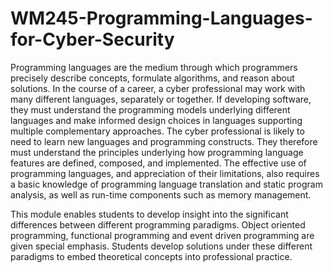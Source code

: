 # WM245-Programming-Languages-for-Cyber-Security
Programming languages are the medium through which programmers precisely describe concepts, formulate algorithms, and reason about solutions. In the course of a career, a cyber professional may work with many different languages, separately or together. If developing software, they must understand the programming models underlying different languages and make informed design choices in languages supporting multiple complementary approaches. The cyber professional is likely to need to learn new languages and programming constructs. They therefore must understand the principles underlying how programming language features are defined, composed, and implemented. The effective use of programming languages, and appreciation of their limitations, also requires a basic knowledge of programming language translation and static program analysis, as well as run-time components such as memory management.

This module enables students to develop insight into the significant differences between different programming paradigms. Object oriented programming, functional programming and event driven programming are given special emphasis. Students develop solutions under these different paradigms to embed theoretical concepts into professional practice.
